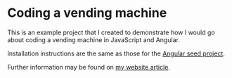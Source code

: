 # Coding a vending machine

This is an example project that I created to demonstrate how I would go about coding a vending machine in JavaScript and Angular.

Installation instructions are the same as those for the [Angular seed project](https://github.com/angular/angular-seed).

Further information may be found on [my website article](http://patrickcollins.fr/software/coding-a-vending-machine/).

